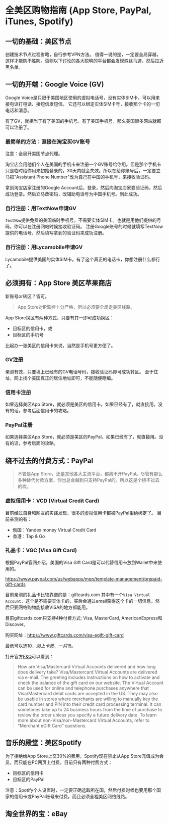 # 全美区购物指南 (App Store, PayPal, iTunes, Spotify)

## 一切的基础：美区节点

创建技术节点过程省略，自行参考VPN方法。
值得一说的是，一定要全局穿越，这样才能防不胜防。否则以下讨论的各大聪明的平台都会发现蛛丝马迹，然后拉近黑名单。


## 一切的开端：Google Voice (GV)

Google Voice是只限于美国地区使用的虚拟电话号，没有实体SIM卡。可以用来接电话打电话、接短信发短信。
它还可以绑定实体SIM卡号，接收那个卡的一切电话和消息。

有了GV，就相当于有了美国的手机号。有了美国手机号，那么美国很多网站就都可以注册了。


### 最简单的方法：直接在淘宝买GV账号

注意：全局开美国节点代理。

淘宝店会用他们个人在美国的手机卡来注册一个GV账号给你用。但是那个手机卡只是临时给你用来初始登录的，30天内就会失效。所以在给你账号后，一定要立马把"Assistant Phone Number"改为自己在中国的手机号，来接收验证码。

拿到淘宝店家注册的Google Account后，登录，然后向淘宝店家要验证码，然后成功登录。然后立马改密码，改辅助电话号为中国手机号。到此成功。

### 自行注册：用TextNow申请GV

`TextNow`提供免费的美国临时手机号，不需要实体SIM卡。也就是用他们提供的号码，你可以在注册网站时候接收验证码。
注册Google账号的时候就填写TextNow提供的电话号，然后填写拿到的验证码来成功注册。


### 自行注册：用Lycamobile申请GV

Lycamobile提供美国的实体SIM卡。有了这个真正的电话卡，你想注册什么都行了。


## 必须拥有：App Store 美区苹果商店

新账号or转区？皆可。

> App Store对IP监控十分严格，所以必须要全局走美区线路。

App Store换区有两种方式，只要有其一即可成功换区：
- 目标区的信用卡，或
- 目标区的手机号

比起办一张美区的信用卡来说，当然是手机号更方便了。

### GV注册

亲测有效，只要填上已经有的GV电话号码，接收验证码即可成功转区。
至于住址，网上找个美国真正的居住地址即可，不能随便瞎编。

### 信用卡注册
如果选择美区App Store，就必须是美区的信用卡。如果已经有了，就直接用。没有的话，参考后面信用卡的攻略。

### PayPal注册
如果选择美区App Store，就必须是美区的PayPal。如果已经有了，就直接用。没有的话，参考后面的攻略。



## 绕不过去的付费方式：PayPal

> 不管是App Store，还是其他各大主流平台，都离不开PayPal。尽管有那么多种替代付款方案，你也总会越到只支持PayPal的。所以这是个绕不过去的坎。


### 虚拟信用卡：VCD (Virtual Credit Card)

目前经过自身和网友的实践发现，很多的虚拟信用卡都被PayPal拒绝绑定了。
目前亲测的有：
- 俄国：Yandex.money Virtual Credit Card
- 香港：Tap & Go


### 礼品卡：VGC (Visa Gift Card)

根据PayPal官网介绍，美国的Visa Gift Card是可以代替信用卡放到Wallet中来使用的。

https://www.paypal.com/us/webapps/mpp/template-management/prepaid-gift-cards

目前亲测的礼品卡比较靠谱的是：giftcards.com
其中有一个`Visa Virtual Account`，这个是不需要实体卡的，买后会通过email获得这个卡的一切信息。然后只要网络购物能接收VISA的地方都能用。

目前giftcards.com只支持4种付费方式: Visa, MasterCard, AmericanExpress和Discover。

购买网址：https://www.giftcards.com/visa-egift-gift-card

最低可以选$10，加上卡费，一共$15。

打开官方[F&Q](https://www.giftcards.com/faq)可以看到：
> How are Visa/Mastercard Virtual Accounts delivered and how long does delivery take?
Visa/Mastercard Virtual Accounts are delivered via e-mail. The greeting includes instructions on how to activate and check the balance of the gift card on our website. The Virtual Account can be used for online and telephone purchases anywhere that Visa/Mastercard debit cards are accepted in the US. They may also be usable in stores where merchants are willing to manually key the card number and PIN into their credit card processing terminal.
It can sometimes take up to 24 business hours from the time of purchase to review the order unless you specify a future delivery date.
To learn more about non-Visa/non-Mastercard Virtual Accounts, refer to “Merchant eGift Card” questions.






## 音乐的殿堂：美区Spotify

为了拒绝给App Store上交30%的费用，Spotify现在禁止从App Store充值成为会员，而只能在PC网页上付费。目前只有两种付费方式：
- 目标区的信用卡
- 目标区的PayPal

注意：Spotify个人设置时，一定要正确选取所在国，然后付费时候也要用那个国家的信用卡或PayPal账号来付费。而且必须全程美区网络线路。


## 淘全世界的宝：eBay